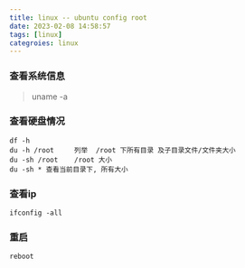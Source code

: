 ```yaml
---
title: linux -- ubuntu config root
date: 2023-02-08 14:58:57
tags: [linux]
categroies: linux
---
```


### 查看系统信息
> uname -a


### 查看硬盘情况
	df -h
	du -h /root		列举  /root 下所有目录 及子目录文件/文件夹大小
	du -sh /root 	/root 大小
	du -sh * 查看当前目录下, 所有大小
	

### 查看ip
	ifconfig -all

### 重启
	reboot
